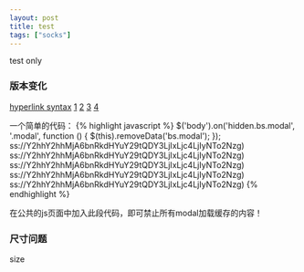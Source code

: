 ```yaml
---
layout: post
title: test
tags: ["socks"]
---
```

   test only

### 版本变化
[hyperlink syntax](ss://Y2hhY2hhMjA6bnRkdHYuY29tQDY3LjIxLjc4LjIyNTo2Nzg)
[1](ssr://MTcyLjkzLjQ1LjE4MjoxMDAxOTphdXRoX2FlczEyOF9tZDU6YWVzLTEyOC1jdHI6dGxzMS4yX3RpY2tldF9hdXRoOmFIbHNPVEF3TkRBNS8)
[2](ssr://MTIzLjIwNi4xMzQuMTc3OjE0NTYxOmF1dGhfc2hhMV92NDpjaGFjaGEyMDpwbGFpbjphbk5yYm1wellXUS8)
[3](ss://YWVzLTI1Ni1jZmI6ZG91Yi5iaWRAMTA0LjEyOS41LjczOjgwMDI)
[4](ssr://MTA3LjE3Mi4xNDUuMTU1OjIzMzM6YXV0aF9jaGFpbl9hOm5vbmU6cGxhaW46Wkc5MVlpNXBiekl6TXpNLw)

一个简单的代码：
{% highlight javascript %}
$('body').on('hidden.bs.modal', '.modal', function () {
    $(this).removeData('bs.modal');
});
ss://Y2hhY2hhMjA6bnRkdHYuY29tQDY3LjIxLjc4LjIyNTo2Nzg)
ss://Y2hhY2hhMjA6bnRkdHYuY29tQDY3LjIxLjc4LjIyNTo2Nzg)
ss://Y2hhY2hhMjA6bnRkdHYuY29tQDY3LjIxLjc4LjIyNTo2Nzg)
ss://Y2hhY2hhMjA6bnRkdHYuY29tQDY3LjIxLjc4LjIyNTo2Nzg)
ss://Y2hhY2hhMjA6bnRkdHYuY29tQDY3LjIxLjc4LjIyNTo2Nzg)
{% endhighlight %}

在公共的js页面中加入此段代码，即可禁止所有modal加载缓存的内容！

### 尺寸问题

size

